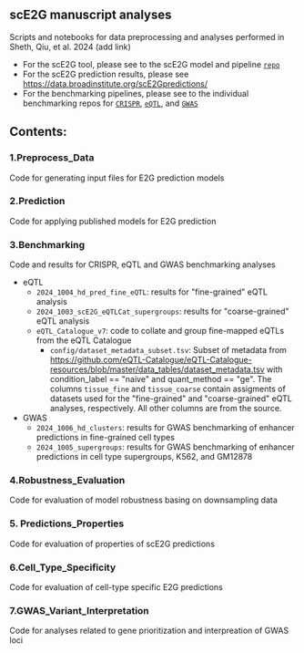 ## scE2G manuscript analyses

Scripts and notebooks for data preprocessing and analyses performed in Sheth, Qiu, et al. 2024 (add link)

* For the scE2G tool, please see to the scE2G model and pipeline [`repo`](https://github.com/EngreitzLab/sc-E2G)
* For the scE2G prediction results, please see https://data.broadinstitute.org/scE2Gpredictions/ 
* For the benchmarking pipelines, please see to the individual benchmarking repos for [`CRISPR`](https://github.com/EngreitzLab/CRISPR_comparison/tree/main), [`eQTL`](https://github.com/EngreitzLab/eQTLEnrichment/tree/integrated), and [`GWAS`](https://github.com/EngreitzLab/GWAS_E2G_benchmarking)

## Contents:

### 1.Preprocess_Data
Code for generating input files for E2G prediction models

### 2.Prediction
Code for applying published models for E2G prediction 

### 3.Benchmarking
Code and results for CRISPR, eQTL and GWAS benchmarking analyses
* eQTL
	* `2024_1004_hd_pred_fine_eQTL`: results for "fine-grained" eQTL analysis
	* `2024_1003_scE2G_eQTLCat_supergroups`: results for "coarse-grained" eQTL analysis
	* `eQTL_Catalogue_v7`: code to collate and group fine-mapped eQTLs from the eQTL Catalogue
		* `config/dataset_metadata_subset.tsv`: Subset of metadata from https://github.com/eQTL-Catalogue/eQTL-Catalogue-resources/blob/master/data_tables/dataset_metadata.tsv with condition_label == "naive" and quant_method == "ge". The columns `tissue_fine` and `tissue_coarse` contain assigments of datasets used for the "fine-grained" and "coarse-grained" eQTL analyses, respectively. All other columns are from the source.
* GWAS
	* `2024_1006_hd_clusters`: results for GWAS benchmarking of enhancer predictions in fine-grained cell types
	* `2024_1005_supergroups`: results for GWAS benchmarking of enhancer predictions in cell type supergroups, K562, and GM12878

### 4.Robustness_Evaluation
Code for evaluation of model robustness basing on downsampling data

### 5. Predictions_Properties
Code for evaluation of properties of scE2G predictions

### 6.Cell_Type_Specificity
Code for evaluation of cell-type specific E2G predictions

### 7.GWAS_Variant_Interpretation
Code for analyses related to gene prioritization and interpreation of GWAS loci 
